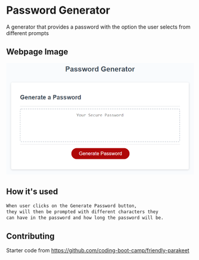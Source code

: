 # Password Generator

A generator that provides a password with the option the user selects from different prompts


## Webpage Image

![mockup](Develop/images/mockup.png)

  
## How it's used

```
When user clicks on the Generate Password button, 
they will then be prompted with different characters they 
can have in the password and how long the password will be. 
```

  
## Contributing

Starter code from https://github.com/coding-boot-camp/friendly-parakeet
